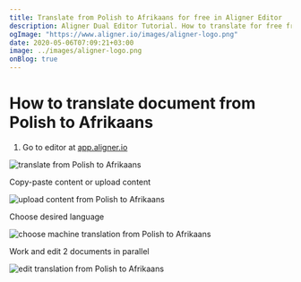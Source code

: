 ```yaml
---
title: Translate from Polish to Afrikaans for free in Aligner Editor
description: Aligner Dual Editor Tutorial. How to translate for free from Polish to Afrikaans. Aligner is multilingual document management platform. 
ogImage: "https://www.aligner.io/images/aligner-logo.png"
date: 2020-05-06T07:09:21+03:00
image: ../images/aligner-logo.png
onBlog: true
---
```


# How to translate document from Polish to Afrikaans

1. Go to editor at [app.aligner.io](https://app.aligner.io "Aligner App web page")

![translate from Polish to Afrikaans](../aligner-blank-editor.png "translate from Polish to Afrikaans")

Copy-paste content or upload content

![upload content from Polish to Afrikaans](../aligner-uploaded-document.png "upload content from Polish to Afrikaans")

Choose desired language

![choose machine translation from Polish to Afrikaans](../aligner-language-dropdown.png "choose machine translation from Polish to Afrikaans")

Work and edit 2 documents in parallel

![edit translation from Polish to Afrikaans](../aligner-double-sitded-editor.png "edit translation from Polish to Afrikaans")

